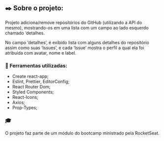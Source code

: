 
## :black_nib: Sobre o projeto:

Projeto adiciona/remove repositórios do GitHub (utilizando a API do mesmo), mostrando-os em uma lista com um campo ao lado esquerdo chamado ‘detalhes.

No campo ‘detalhes’, é exibido lista com alguns detalhes do repositório assim como suas ‘Issues’, e cada ‘Issue’ mostra o perfil a qual ela foi atribuída com avatar, nome e label.

### :hammer: **Ferramentas utilizadas:**

- Create react-app;
- Eslint, Prettier, EditorConfig;
- React Router Dom;
- Styled Components;
- React-Icons;
- Axios;
- Prop-Types;


### :mortar_board:
O projeto faz parte de um módulo do bootcamp ministrado pela RocketSeat.
